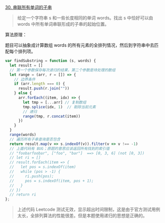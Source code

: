 [30. 串联所有单词的子串](https://leetcode-cn.com/problems/substring-with-concatenation-of-all-words/)

> 给定一个字符串 s 和一些长度相同的单词 words。找出 s 中恰好可以由 words 中所有单词串联形成的子串的起始位置。

算法原理：

题目可以抽象成计算数组 words 的所有元素的全排列情况，然后到字符串中去匹配每个排列项。

```js
var findSubstring = function (s, words) {
  let result = []
  // 第一个参数保存每次递归的结果，第二个参数是待处理的数组
  let range = (arr, r = []) => {
    // 边界条件
    if (arr.length === 0) {
      result.push(r.join(""))
    } else {
      arr.forEach((item, idx) => {
        let tmp = [...arr] // 复制数组
        tmp.splice(idx, 1)  // 剔除当前元素
        // 递归
        range(tmp, r.concat(item))
      })
    }
  }
  range(words)
  // 遍历所有子串查询是否包含
  return result.map(v => s.indexOf(v)).filter(v => v !== -1)
  // 上面代码有 BUG；原题的意思应该返回所有找到的索引值
  // "foobarfoobar", ["foo", "bar"]  ==> [0, 3, 6] (not [0, 3])
  // let ri = []
  // result.forEach(item => {
  //   let pos = s.indexOf(item)
  //   while (pos > -1) {
  //     ri.push(pos);
  //     pos = s.indexOf(item, pos + 1);
  //   }
  // })
  // return ri
};
```

> 上述代码 Leetcode 测试无效，显示超出时间限制，这是由于官方测试用例太长，全排列算法的性能很差。但是本题使用递归的思想是正确的。